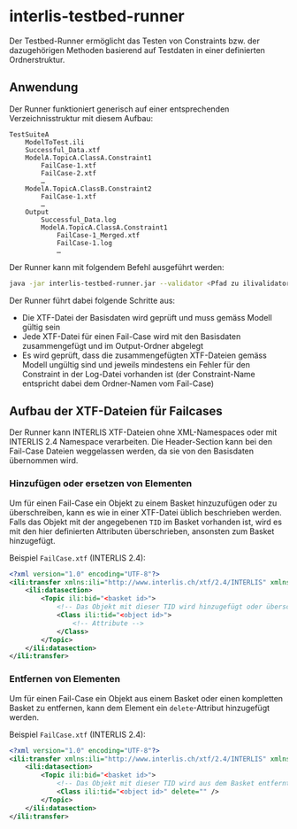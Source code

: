 # interlis-testbed-runner
Der Testbed-Runner ermöglicht das Testen von Constraints bzw. der dazugehörigen Methoden basierend auf Testdaten in einer definierten Ordnerstruktur.

## Anwendung
Der Runner funktioniert generisch auf einer entsprechenden Verzeichnisstruktur mit diesem Aufbau:

```
TestSuiteA
    ModelToTest.ili
    Successful_Data.xtf
    ModelA.TopicA.ClassA.Constraint1
        FailCase-1.xtf
        FailCase-2.xtf
        …
    ModelA.TopicA.ClassB.Constraint2
        FailCase-1.xtf
        …
    Output
        Successful_Data.log
        ModelA.TopicA.ClassA.Constraint1
            FailCase-1_Merged.xtf
            FailCase-1.log
            …
```

Der Runner kann mit folgendem Befehl ausgeführt werden:
```bash
java -jar interlis-testbed-runner.jar --validator <Pfad zu ilivalidator.jar> <Pfad zum Testbed-Ordner (Standard: aktueller Ordner)>
```

Der Runner führt dabei folgende Schritte aus:
- Die XTF-Datei der Basisdaten wird geprüft und muss gemäss Modell gültig sein
- Jede XTF-Datei für einen Fail-Case wird mit den Basisdaten zusammengefügt und im Output-Ordner abgelegt
- Es wird geprüft, dass die zusammengefügten XTF-Dateien gemäss Modell ungültig sind und jeweils mindestens ein Fehler für den Constraint in der Log-Datei vorhanden ist (der Constraint-Name entspricht dabei dem Ordner-Namen vom Fail-Case)

## Aufbau der XTF-Dateien für Failcases
Der Runner kann INTERLIS XTF-Dateien ohne XML-Namespaces oder mit INTERLIS 2.4 Namespace verarbeiten.
Die Header-Section kann bei den Fail-Case Dateien weggelassen werden, da sie von den Basisdaten übernommen wird.

### Hinzufügen oder ersetzen von Elementen
Um für einen Fail-Case ein Objekt zu einem Basket hinzuzufügen oder zu überschreiben, kann es wie in einer XTF-Datei üblich beschrieben werden.
Falls das Objekt mit der angegebenen `TID` im Basket vorhanden ist, wird es mit den hier definierten Attributen überschrieben, ansonsten zum Basket hinzugefügt.

Beispiel `FailCase.xtf` (INTERLIS 2.4):
```xml
<?xml version="1.0" encoding="UTF-8"?>
<ili:transfer xmlns:ili="http://www.interlis.ch/xtf/2.4/INTERLIS" xmlns="http://www.interlis.ch/xtf/2.4/Model">
    <ili:datasection>
        <Topic ili:bid="<basket id>">
            <!-- Das Objekt mit dieser TID wird hinzugefügt oder überschrieben -->
            <Class ili:tid="<object id>">
                <!-- Attribute -->
            </Class>
        </Topic>
    </ili:datasection>
</ili:transfer>
```

### Entfernen von Elementen
Um für einen Fail-Case ein Objekt aus einem Basket oder einen kompletten Basket zu entfernen, kann dem Element ein `delete`-Attribut hinzugefügt werden.

Beispiel `FailCase.xtf` (INTERLIS 2.4):
```xml
<?xml version="1.0" encoding="UTF-8"?>
<ili:transfer xmlns:ili="http://www.interlis.ch/xtf/2.4/INTERLIS" xmlns="http://www.interlis.ch/xtf/2.4/Model">
    <ili:datasection>
        <Topic ili:bid="<basket id>">
            <!-- Das Objekt mit dieser TID wird aus dem Basket entfernt -->
            <Class ili:tid="<object id>" delete="" />
        </Topic>
    </ili:datasection>
</ili:transfer>
```
